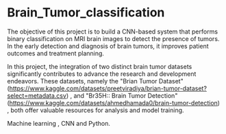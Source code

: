 # Brain_Tumor_classification


 The objective of this project is to build a CNN-based system that performs binary classification on MRI brain images to detect the presence of tumors. In the early detection and diagnosis of brain tumors, it improves patient outcomes and treatment planning. 
 
 
 
  In this project, the integration of two distinct brain tumor datasets significantly contributes to advance the research and development endeavors. These datasets, namely the "Brian Tumor Dataset" (https://www.kaggle.com/datasets/preetviradiya/brian-tumor-dataset?select=metadata.csv) , and "Br35H:: Brain Tumor Detection" (https://www.kaggle.com/datasets/ahmedhamada0/brain-tumor-detection) , both offer valuable resources for analysis and model training. 
  
  
  
   Machine learning , CNN and Python.
